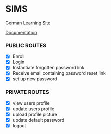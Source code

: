 # SIMS
German Learning Site

[Documentation](https://documenter.getpostman.com/view/6901755/SVtTyUS1)

### PUBLIC ROUTES
- [x] Enroll
- [x] Login
- [x] Instantiate forgotten password link
- [x] Receive email containing password reset link
- [x] set up new password

### PRIVATE ROUTES
- [x] view users profile
- [x] update users profile
- [x] upload profile picture
- [x] update default password
- [x] logout